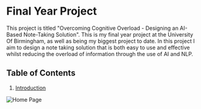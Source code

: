 
# Final Year Project

This project is titled "Overcoming Cognitive Overload - Designing an AI-Based Note-Taking Solution". This is my final year project at the University Of Birmingham, as well as being my biggest project to date. In this project I aim to design a note taking solution that is both easy to use and effective whilst reducing the overload of information through the use of AI and NLP.



## Table of Contents

1. [Introduction](#introduction)  

![Home Page](./assets/ss_1.png)
